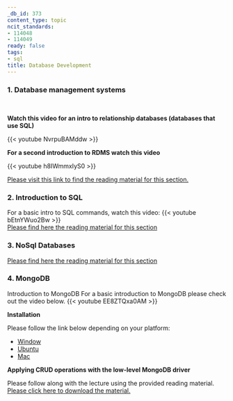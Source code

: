 ```yaml
---
_db_id: 373
content_type: topic
ncit_standards:
- 114048
- 114049
ready: false
tags:
- sql
title: Database Development
---
```


### 1. Database management systems
<br/>

**Watch this video for an intro to relationship databases (databases that use SQL)**

{{< youtube NvrpuBAMddw >}}
<br/>

**For a second introduction to RDMS watch this video**

{{< youtube h8IWmmxIyS0 >}}
<br/>

[Please visit this link to find the reading material for this section.](https://docs.google.com/presentation/d/1dMScjMotTkmfCypnV4eFmb5OQTIQaWXe3CL-Tr1ZHuc/edit?usp=sharing)
<br/>
### 2. Introduction to SQL
For a basic intro to SQL commands, watch this video:
{{< youtube bEtnYWuo2Bw >}} 
<br/>
[Please find here the reading material for this section](https://umuzi.gnomio.com/pluginfile.php/5047/mod_book/chapter/3565/Introduction%20to%20SQL.pdf)

### 3. NoSql Databases
[Please find here the reading material for this section](https://umuzi.gnomio.com/pluginfile.php/5047/mod_book/chapter/3566/NoSql%20presentation.pdf)

### 4. MongoDB
Introduction to MongoDB
For a basic introduction to MongoDB please check out the video below.
{{< youtube EE8ZTQxa0AM >}}

**Installation**

Please follow the link below depending on your platform:

 - [Window](https://docs.mongodb.com/manual/tutorial/install-mongodb-on-windows/)
 - [Ubuntu](https://docs.mongodb.com/manual/tutorial/install-mongodb-on-ubuntu/)
 - [Mac](https://docs.mongodb.com/manual/tutorial/install-mongodb-on-os-x/)

**Applying CRUD operations with the low-level MongoDB driver**

Please follow along with the lecture using the provided reading material. [Please click here to download the material.](https://umuzi.gnomio.com/pluginfile.php/5047/mod_book/chapter/3567/Node%20Craftsman.pdf)